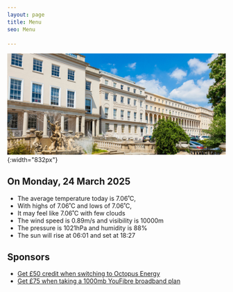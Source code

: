 ```yaml
---
layout: page
title: Menu
seo: Menu

---
```


![Logo](/images/logo.jpg){:width="832px"}


<!-- weather_marker starts -->
## On Monday, 24 March 2025

- The average temperature today is 7.06˚C,
- With highs of 7.06˚C and lows of 7.06˚C,
- It may feel like 7.06˚C with few clouds
- The wind speed is 0.89m/s and visibility is 10000m
- The pressure is 1021hPa and humidity is 88%
- The sun will rise at 06:01 and set at 18:27

<!-- weather_marker ends -->


## Sponsors

- [Get £50 credit when switching to Octopus Energy](https://bit.ly/3oD1nnS)
- [Get £75 when taking a 1000mb YouFibre broadband plan](https://aklam.io/91zWhU?)

